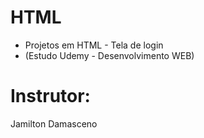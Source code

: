 # HTML
- Projetos em HTML - Tela de login
- (Estudo Udemy - Desenvolvimento WEB)
# Instrutor:
Jamilton Damasceno
